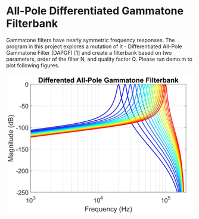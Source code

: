 # All-Pole Differentiated Gammatone Filterbank
Gammatone filters have nearly symmetric frequency responses. The program in this project explores a mutation of it - Differentiated All-Pole Gammatone Filter (DAPGF) [1] and create a filterbank based on two parameters, order of the filter N, and quality factor Q. 
Please run demo.m to plot following figures.

![alt text](cover.jpeg "Magnitude Response")
